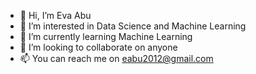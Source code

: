 - 👋 Hi, I’m Eva Abu
- 👀 I’m interested in Data Science and Machine Learning
- 🌱 I’m currently learning Machine Learning 
- 💞️ I’m looking to collaborate on anyone
- 📫 You can reach me on eabu2012@gmail.com

<!---
e-abu4/e-abu4 is a ✨ special ✨ repository because its `README.md` (this file) appears on your GitHub profile.
You can click the Preview link to take a look at your changes.
--->
